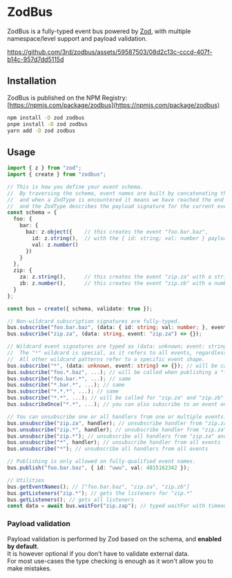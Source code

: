 # ZodBus

ZodBus is a fully-typed event bus powered by [Zod](https://zod.dev), with multiple namespace/level support and payload validation.

https://github.com/3rd/zodbus/assets/59587503/08d2c13c-cccd-407f-b14c-957d7dd5115d

## Installation

ZodBus is published on the NPM Registry: [https://npmjs.com/package/zodbus](https://npmjs.com/package/zodbus)

```sh
npm install -D zod zodbus
pnpm install -D zod zodbus
yarn add -D zod zodbus
```

## Usage

```ts
import { z } from "zod";
import { create } from "zodbus";

// This is how you define your event schema.
//  By traversing the schema, event names are built by concatenating the parent keys with dots,
//  and when a ZodType is encountered it means we have reached the end of the key definition,
//  and the ZodType describes the payload signature for the current event.
const schema = {
  foo: {
    bar: {
      baz: z.object({    // this creates the event "foo.bar.baz",
        id: z.string(),  // with the { id: string; val: number } payload type
        val: z.number()
      })
    }
  },
  zip: {
    za: z.string(),      // this creates the event "zip.za" with a string payload
    zb: z.number(),      // this creates the event "zip.zb" with a number payload
  }
};

const bus = create({ schema, validate: true });

// Non-wildcard subscription signatures are fully-typed.
bus.subscribe("foo.bar.baz", (data: { id: string; val: number; }, event: "foo.bar.baz") => {});
bus.subscribe("zip.za", (data: string, event: "zip.za") => {});

// Wildcard event signatures are typed as (data: unknown; event: string), it's up to you to handle the type.
//  The "*" wildcard is special, as it refers to all events, regardless of the nesting depth.
//  All other wildcard patterns refer to a specific event shape.
bus.subscribe("*", (data: unknown, event: string) => {}); // will be called for all events
bus.subscribe("foo.*.baz", ...); // will be called when publishing a "foo.bar.baz" event
bus.subscribe("foo.bar.*", ...); // same
bus.subscribe("*.bar.*", ...); // same
bus.subscribe("*.*.*", ...); // same
bus.subscribe("*.*", ...); // will be called for "zip.za" and "zip.zb"
bus.subscribeOnce("*.*", ...); // you can also subscribe to an event only once

// You can unsubscribe one or all handlers from one or multiple events.
bus.unsubscribe("zip.za", handler); // unsubscribe handler from "zip.za"
bus.unsubscribe("zip.*", handler); // unsubscribe handler from "zip.za" and "zip.bzb"
bus.unsubscribe("zip.*"); // unsubscribe all handlers from "zip.za" and "zip.bzb"
bus.unsubscribe("*", handler); // unsubscribe handler from all events
bus.unsubscribe("*"); // unsubscribe all handlers from all events

// Publishing is only allowed on fully-qualified event names.
bus.publish("foo.bar.baz", { id: "uwu", val: 4815162342 });

// Utilities
bus.getEventNames(); // ["foo.bar.baz", "zip.za", "zip.zb"]
bus.getListeners("zip.*"); // gets the listeners for "zip.*"
bus.getListeners(); // gets all listeners
const data = await bus.waitFor("zip.zap"); // typed waitFor with timeout and filter support
```

### Payload validation

Payload validation is performed by Zod based on the schema, and **enabled by default**.
\
It is however optional if you don't have to validate external data.
\
For most use-cases the type checking is enough as it won't allow you to make mistakes.
